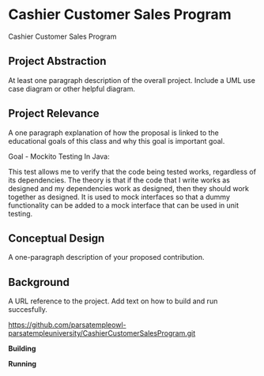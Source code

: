 # Cashier Customer Sales Program
Cashier Customer Sales Program

## Project Abstraction
At least one paragraph description of the overall project. Include a UML use case diagram or other helpful diagram.

## Project Relevance
A one paragraph explanation of how the proposal is linked to the educational goals of this class and why this goal is important goal.

Goal - Mockito Testing In Java: 

This test allows me to verify that the code being tested works, regardless of its dependencies. The theory is that if the code that I write works as designed and my dependencies work as designed, then they should work together as designed. It is used to mock interfaces so that a dummy functionality can be added to a mock interface that can be used in unit testing.

## Conceptual Design
A one-paragraph description of your proposed contribution.

## Background
A URL reference to the project. Add text on how to build and run succesfully.

<https://github.com/parsatempleowl-parsatempleuniversity/CashierCustomerSalesProgram.git>

**Building**

**Running** 
